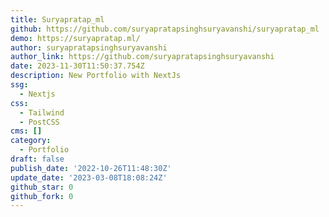 ```yaml
---
title: Suryapratap_ml
github: https://github.com/suryapratapsinghsuryavanshi/suryapratap_ml
demo: https://suryapratap.ml/
author: suryapratapsinghsuryavanshi
author_link: https://github.com/suryapratapsinghsuryavanshi
date: 2023-11-30T11:50:37.754Z
description: New Portfolio with NextJs
ssg:
  - Nextjs
css:
  - Tailwind
  - PostCSS
cms: []
category:
  - Portfolio
draft: false
publish_date: '2022-10-26T11:48:30Z'
update_date: '2023-03-08T18:08:24Z'
github_star: 0
github_fork: 0
---
```

